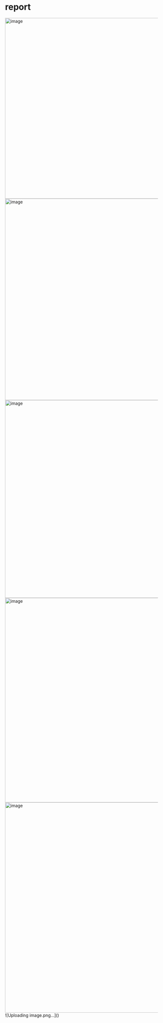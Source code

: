 # report
<img width="1362" height="593" alt="image" src="https://github.com/user-attachments/assets/a25c5c37-5cb0-4a2d-aa0f-f0a4a4f26452" />
<img width="1348" height="661" alt="image" src="https://github.com/user-attachments/assets/7a4833ee-931b-49d5-941c-4e542a501c73" />
<img width="1356" height="649" alt="image" src="https://github.com/user-attachments/assets/11fd4458-3593-4f62-9840-47c038cd2b26" />
<img width="1362" height="671" alt="image" src="https://github.com/user-attachments/assets/d723b880-d707-48f4-a590-9c2755dca4ae" />
<img width="1360" height="690" alt="image" src="https://github.com/user-attachments/assets/7f41c4f4-e6ec-412a-9c48-144b89855fad" />
![Uploading image.png…]()

